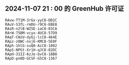 ## 2024-11-07 21 : 00 的 GreenHub 许可证
```
RAvw-TT1M-3rGx-yyC8-DD2C
RAuV-S3fL-rmDU-r9C8-EBE8
RAsR-n2lB-WZ5E-iaC8-03CA
RArW-75BM-vcyx-4UC8-57D9
RAqT-CWzU-dyGj-lcC8-464E
RApz-z0WC-nxj6-KMC8-5E0F
RAph-1hlG-suQ8-AiC8-1802
RApS-NPGt-Xr1H-qJC8-82DC
RApH-31IZ-6zJe-bvC8-18B8
RApD-pn0D-GCSF-G5C8-1367
```
